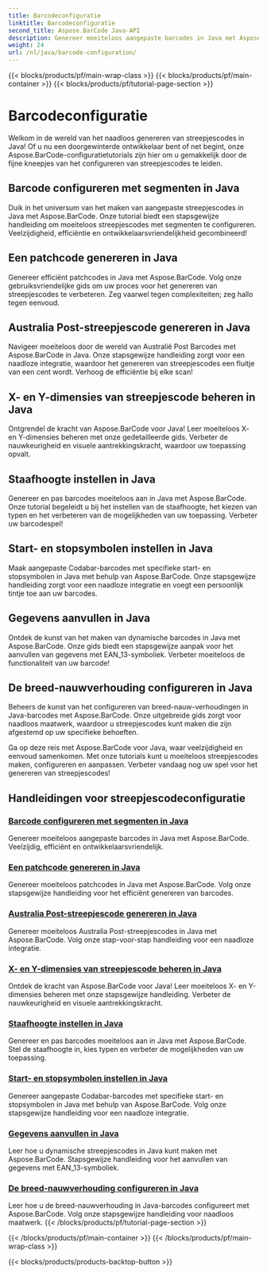 ```yaml
---
title: Barcodeconfiguratie
linktitle: Barcodeconfiguratie
second_title: Aspose.BarCode Java-API
description: Genereer moeiteloos aangepaste barcodes in Java met Aspose.BarCode. Verhoog de efficiëntie en ontwikkelaarsvriendelijkheid met onze veelzijdige tutorials.
weight: 24
url: /nl/java/barcode-configuration/
---
```


{{< blocks/products/pf/main-wrap-class >}}
{{< blocks/products/pf/main-container >}}
{{< blocks/products/pf/tutorial-page-section >}}

# Barcodeconfiguratie


Welkom in de wereld van het naadloos genereren van streepjescodes in Java! Of u nu een doorgewinterde ontwikkelaar bent of net begint, onze Aspose.BarCode-configuratietutorials zijn hier om u gemakkelijk door de fijne kneepjes van het configureren van streepjescodes te leiden.

## Barcode configureren met segmenten in Java

Duik in het universum van het maken van aangepaste streepjescodes in Java met Aspose.BarCode. Onze tutorial biedt een stapsgewijze handleiding om moeiteloos streepjescodes met segmenten te configureren. Veelzijdigheid, efficiëntie en ontwikkelaarsvriendelijkheid gecombineerd!

## Een patchcode genereren in Java

Genereer efficiënt patchcodes in Java met Aspose.BarCode. Volg onze gebruiksvriendelijke gids om uw proces voor het genereren van streepjescodes te verbeteren. Zeg vaarwel tegen complexiteiten; zeg hallo tegen eenvoud.

## Australia Post-streepjescode genereren in Java

Navigeer moeiteloos door de wereld van Australië Post Barcodes met Aspose.BarCode in Java. Onze stapsgewijze handleiding zorgt voor een naadloze integratie, waardoor het genereren van streepjescodes een fluitje van een cent wordt. Verhoog de efficiëntie bij elke scan!

## X- en Y-dimensies van streepjescode beheren in Java

Ontgrendel de kracht van Aspose.BarCode voor Java! Leer moeiteloos X- en Y-dimensies beheren met onze gedetailleerde gids. Verbeter de nauwkeurigheid en visuele aantrekkingskracht, waardoor uw toepassing opvalt.

## Staafhoogte instellen in Java

Genereer en pas barcodes moeiteloos aan in Java met Aspose.BarCode. Onze tutorial begeleidt u bij het instellen van de staafhoogte, het kiezen van typen en het verbeteren van de mogelijkheden van uw toepassing. Verbeter uw barcodespel!

## Start- en stopsymbolen instellen in Java

Maak aangepaste Codabar-barcodes met specifieke start- en stopsymbolen in Java met behulp van Aspose.BarCode. Onze stapsgewijze handleiding zorgt voor een naadloze integratie en voegt een persoonlijk tintje toe aan uw barcodes.

## Gegevens aanvullen in Java

Ontdek de kunst van het maken van dynamische barcodes in Java met Aspose.BarCode. Onze gids biedt een stapsgewijze aanpak voor het aanvullen van gegevens met EAN_13-symboliek. Verbeter moeiteloos de functionaliteit van uw barcode!

## De breed-nauwverhouding configureren in Java

Beheers de kunst van het configureren van breed-nauw-verhoudingen in Java-barcodes met Aspose.BarCode. Onze uitgebreide gids zorgt voor naadloos maatwerk, waardoor u streepjescodes kunt maken die zijn afgestemd op uw specifieke behoeften.

Ga op deze reis met Aspose.BarCode voor Java, waar veelzijdigheid en eenvoud samenkomen. Met onze tutorials kunt u moeiteloos streepjescodes maken, configureren en aanpassen. Verbeter vandaag nog uw spel voor het genereren van streepjescodes!
## Handleidingen voor streepjescodeconfiguratie
### [Barcode configureren met segmenten in Java](./configuring-barcode-segments/)
Genereer moeiteloos aangepaste barcodes in Java met Aspose.BarCode. Veelzijdig, efficiënt en ontwikkelaarsvriendelijk.
### [Een patchcode genereren in Java](./generating-patch-code/)
Genereer moeiteloos patchcodes in Java met Aspose.BarCode. Volg onze stapsgewijze handleiding voor het efficiënt genereren van barcodes.
### [Australia Post-streepjescode genereren in Java](./generating-australia-post-barcode/)
Genereer moeiteloos Australia Post-streepjescodes in Java met Aspose.BarCode. Volg onze stap-voor-stap handleiding voor een naadloze integratie.
### [X- en Y-dimensies van streepjescode beheren in Java](./managing-x-y-dimension-barcode/)
Ontdek de kracht van Aspose.BarCode voor Java! Leer moeiteloos X- en Y-dimensies beheren met onze stapsgewijze handleiding. Verbeter de nauwkeurigheid en visuele aantrekkingskracht.
### [Staafhoogte instellen in Java](./setting-bars-height/)
Genereer en pas barcodes moeiteloos aan in Java met Aspose.BarCode. Stel de staafhoogte in, kies typen en verbeter de mogelijkheden van uw toepassing.
### [Start- en stopsymbolen instellen in Java](./setting-start-stop-symbols/)
Genereer aangepaste Codabar-barcodes met specifieke start- en stopsymbolen in Java met behulp van Aspose.BarCode. Volg onze stapsgewijze handleiding voor een naadloze integratie.
### [Gegevens aanvullen in Java](./supplementing-data/)
Leer hoe u dynamische streepjescodes in Java kunt maken met Aspose.BarCode. Stapsgewijze handleiding voor het aanvullen van gegevens met EAN_13-symboliek.
### [De breed-nauwverhouding configureren in Java](./configuring-wide-narrow-ratio/)
Leer hoe u de breed-nauwverhouding in Java-barcodes configureert met Aspose.BarCode. Volg onze stapsgewijze handleiding voor naadloos maatwerk.
{{< /blocks/products/pf/tutorial-page-section >}}

{{< /blocks/products/pf/main-container >}}
{{< /blocks/products/pf/main-wrap-class >}}

{{< blocks/products/products-backtop-button >}}

